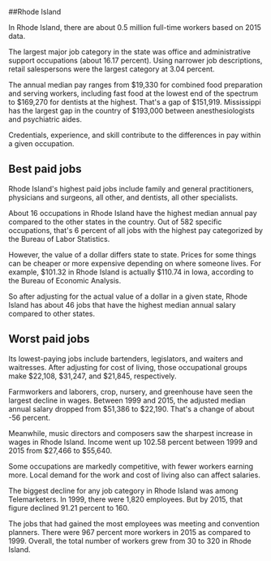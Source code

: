 

##Rhode Island

In Rhode Island, there are about 0.5 million full-time workers based on 2015 data.

The largest major job category in the state was <span class='occ_title_em'>office and administrative support occupations</span> (about 16.17 percent). Using narrower job descriptions, <span class='occ_title_em'>retail salespersons</span> were the largest category at 3.04 percent.
               
The annual median pay ranges from $19,330 for <span class='occ_title_em'>combined food preparation and serving workers, including fast food</span> at the lowest end of the spectrum to  $169,270 for <span class='occ_title_em'>dentists</span> at the highest. That's a gap of $151,919. Mississippi has the largest gap in the country of $193,000 between <span class='occ_title_em'>anesthesiologists and psychiatric aides</span>.
          
Credentials, experience, and skill contribute to the differences in pay within a given occupation.

## Best paid jobs
Rhode Island's highest paid jobs include <span class='occ_title_em'>family and general practitioners, physicians and surgeons, all other</span>, and <span class='occ_title_em'>dentists, all other specialists</span>.
               
About 16 occupations in Rhode Island have the highest median annual pay compared to the other states in the country. Out of 582 specific occupations, that's 6 percent of all jobs with the highest pay categorized by the Bureau of Labor Statistics.
               
However, the value of a dollar differs state to state. Prices for some things can be cheaper or more expensive depending on where someone lives. For example, $101.32 in Rhode Island is actually $110.74 in Iowa, according to the Bureau of Economic Analysis.
               
So after adjusting for the actual value of a dollar in a given state, Rhode Island has about 46 jobs that have the highest median annual salary compared to other states.
               
## Worst paid jobs

Its lowest-paying jobs include <span class='occ_title_em'>bartenders</span>, <span class='occ_title_em'>legislators</span>, and <span class='occ_title_em'>waiters and waitresses</span>. After adjusting for cost of living, those occupational groups make $22,108,  $31,247, and  $21,845, respectively.
               
<span class='occ_title_em'>Farmworkers and laborers, crop, nursery, and greenhouse</span> have seen the largest decline in wages. Between 1999 and 2015, the adjusted median annual salary dropped from $51,386 to $22,190. That's a change of about -56 percent.
               
Meanwhile, <span class='occ_title_em'>music directors and composers</span> saw the sharpest increase in wages in Rhode Island. Income went up 102.58 percent between 1999 and 2015 from $27,466 to $55,640.

Some occupations are markedly competitive, with fewer workers earning more. Local demand for the work and cost of living also can affect salaries.

            
The biggest decline for any job category in Rhode Island was among <span class='occ_title_em'>Telemarketers</span>. In 1999, there were 1,820 employees. But by 2015, that figure declined 91.21 percent to 160. 
               
The jobs that had gained the most employees was meeting and convention planners. There were 967 percent more workers in 2015 as compared to 1999. Overall, the total number of workers grew from 30 to 320 in Rhode Island.
